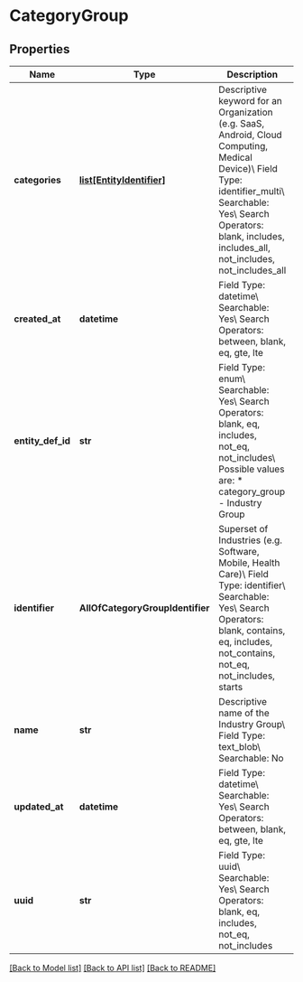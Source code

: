 # CategoryGroup

## Properties
Name | Type | Description | Notes
------------ | ------------- | ------------- | -------------
**categories** | [**list[EntityIdentifier]**](EntityIdentifier.md) | Descriptive keyword for an Organization (e.g. SaaS, Android, Cloud Computing, Medical Device)\\ Field Type: identifier_multi\\ Searchable: Yes\\ Search Operators: blank, includes, includes_all, not_includes, not_includes_all  | [optional] 
**created_at** | **datetime** | Field Type: datetime\\ Searchable: Yes\\ Search Operators: between, blank, eq, gte, lte  | [optional] 
**entity_def_id** | **str** | Field Type: enum\\ Searchable: Yes\\ Search Operators: blank, eq, includes, not_eq, not_includes\\ Possible values are:  * category_group - Industry Group  | [optional] 
**identifier** | **AllOfCategoryGroupIdentifier** | Superset of Industries (e.g. Software, Mobile, Health Care)\\ Field Type: identifier\\ Searchable: Yes\\ Search Operators: blank, contains, eq, includes, not_contains, not_eq, not_includes, starts  | 
**name** | **str** | Descriptive name of the Industry Group\\ Field Type: text_blob\\ Searchable: No  | [optional] 
**updated_at** | **datetime** | Field Type: datetime\\ Searchable: Yes\\ Search Operators: between, blank, eq, gte, lte  | [optional] 
**uuid** | **str** | Field Type: uuid\\ Searchable: Yes\\ Search Operators: blank, eq, includes, not_eq, not_includes  | [optional] 

[[Back to Model list]](../README.md#documentation-for-models) [[Back to API list]](../README.md#documentation-for-api-endpoints) [[Back to README]](../README.md)

